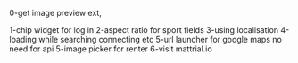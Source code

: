 0-get image preview ext,

1-chip widget for log in
2-aspect ratio for sport fields
3-using localisation
4-loading while searching connecting etc
5-url launcher for google maps no need for api
5-image picker for renter
6-visit mattrial.io